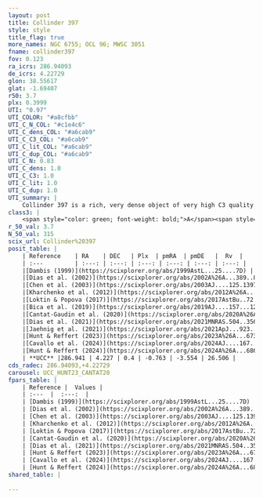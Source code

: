 ```yaml
---
layout: post
title: Collinder 397
style: style
title_flag: true
more_names: NGC 6755; OCL 96; MWSC 3051
fname: collinder397
fov: 0.123
ra_icrs: 286.94093
de_icrs: 4.22729
glon: 38.55617
glat: -1.69407
r50: 3.7
plx: 0.3999
UTI: "0.97"
UTI_COLOR: "#a8cfbb"
UTI_C_N_COL: "#c1e4c6"
UTI_C_dens_COL: "#a6cab9"
UTI_C_C3_COL: "#a6cab9"
UTI_C_lit_COL: "#a6cab9"
UTI_C_dup_COL: "#a6cab9"
UTI_C_N: 0.83
UTI_C_dens: 1.0
UTI_C_C3: 1.0
UTI_C_lit: 1.0
UTI_C_dup: 1.0
UTI_summary: |
    Collinder 397 is a rich, very dense object of very high C3 quality. It is very well-studied in the literature.
class3: |
    <span style="color: green; font-weight: bold;">A</span><span style="color: green; font-weight: bold;">A</span>
r_50_val: 3.7
N_50_val: 315
scix_url: Collinder%20397
posit_table: |
    | Reference    | RA    | DEC   | Plx  | pmRA  | pmDE   |  Rv  |
    | :---         | :---: | :---: | :---: | :---: | :---: | :---: |
    |[Dambis (1999)](https://scixplorer.org/abs/1999AstL...25....7D) | 286.954 | 4.267 | -- | -- | -- | -- |
    |[Dias et al. (2002)](https://scixplorer.org/abs/2002A%26A...389..871D) | 286.954 | 4.267 | -- | 0.19 | -3.16 | 26.63 |
    |[Chen et al. (2003)](https://scixplorer.org/abs/2003AJ....125.1397C) | 286.966 | 4.263 | -- | -1.7 | -1.87 | 18.7 |
    |[Kharchenko et al. (2012)](https://scixplorer.org/abs/2012A%26A...543A.156K) | 286.954 | 4.267 | -- | -5.45 | -7.0 | -- |
    |[Loktin & Popova (2017)](https://scixplorer.org/abs/2017AstBu..72..257L) | 286.95 | 4.267 | -- | -5.479 | -6.498 | 18.7 |
    |[Bica et al. (2019)](https://scixplorer.org/abs/2019AJ....157...12B) | 286.952 | 4.236 | -- | -- | -- | -- |
    |[Cantat-Gaudin et al. (2020)](https://scixplorer.org/abs/2020A%26A...640A...1C) | 286.942 | 4.224 | 0.376 | -0.734 | -3.529 | -- |
    |[Dias et al. (2021)](https://scixplorer.org/abs/2021MNRAS.504..356D) | 286.937 | 4.215 | 0.377 | -0.731 | -3.525 | 28.456 |
    |[Jaehnig et al. (2021)](https://scixplorer.org/abs/2021ApJ...923..129J) | 286.943 | 4.236 | 0.417 | -0.73 | -3.547 | -- |
    |[Hunt & Reffert (2023)](https://scixplorer.org/abs/2023A%26A...673A.114H) | 286.935 | 4.228 | 0.405 | -0.766 | -3.564 | 24.772 |
    |[Cavallo et al. (2024)](https://scixplorer.org/abs/2024AJ....167...12C) | 286.943 | 4.229 | 0.404 | -- | -- | -- |
    |[Hunt & Reffert (2024)](https://scixplorer.org/abs/2024A%26A...686A..42H) | 286.935 | 4.228 | 0.405 | -0.766 | -3.564 | 24.772 |
    | **UCC** |286.941 | 4.227 | 0.4 | -0.763 | -3.554 | 26.506 | 
cds_radec: 286.94093,+4.22729
carousel: UCC_HUNT23_CANTAT20
fpars_table: |
    | Reference |  Values |
    | :---  |  :---:  |
    | [Dambis (1999)](https://scixplorer.org/abs/1999AstL...25....7D) | `E_B-V_=0.755, DM0=11.38, log_age_=8.1` |
    | [Dias et al. (2002)](https://scixplorer.org/abs/2002A%26A...389..871D) | `E(B-V)=0.826, Dist=1421.0, Age=7.719` |
    | [Chen et al. (2003)](https://scixplorer.org/abs/2003AJ....125.1397C) | `HDis=1421, Age=0.05` |
    | [Kharchenko et al. (2012)](https://scixplorer.org/abs/2012A%26A...543A.156K) | `e_bv=2.436, distance=2010, log_age=8.0` |
    | [Loktin & Popova (2017)](https://scixplorer.org/abs/2017AstBu..72..257L) | `E(B-V)=0.819, Dmod=10.806, logt=7.751` |
    | [Cantat-Gaudin et al. (2020)](https://scixplorer.org/abs/2020A%26A...640A...1C) | `AVNN=2.34, DMNN=12.11, AgeNN=8.16` |
    | [Dias et al. (2021)](https://scixplorer.org/abs/2021MNRAS.504..356D) | `Av=2.4, Dist=1891, logage=8.275, [Fe/H]=0.126` |
    | [Hunt & Reffert (2023)](https://scixplorer.org/abs/2023A%26A...673A.114H) | `AV50=2.551, diffAV50=1.163, MOD50=11.781, logAge50=7.993` |
    | [Cavallo et al. (2024)](https://scixplorer.org/abs/2024AJ....167...12C) | `AV50=2.56, dMod50=11.5, logAge50=8.29, [Fe/H]50=0.08` |
    | [Hunt & Reffert (2024)](https://scixplorer.org/abs/2024A%26A...686A..42H) | `MassJ=3018.91` |
shared_table: |
    
---
```

